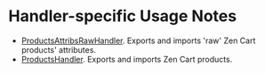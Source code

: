 # Handler-specific Usage Notes

- [ProductsAttribsRawHandler](./usage_notes/productsattribsrawhandler.md). Exports and imports 'raw' Zen Cart products' attributes.
- [ProductsHandler](./usage_notes/productshandler.md).  Exports and imports Zen Cart products.